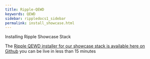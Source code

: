 ```yaml
---
title: Ripple-QEWD
keywords: QEWD
sidebar: rippledocs1_sidebar
permalink: install_showcase.html
---
```

Installing Ripple Showcase Stack

The [Ripple QEWD installer for our showcase stack is available here on Github](https://github.com/RippleOSI/Qewd-Ripple/blob/master/README.md) 
you can be live in less than 15 minutes


